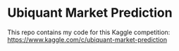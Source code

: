# Ubiquant Market Prediction
This repo contains my code for this Kaggle competition: https://www.kaggle.com/c/ubiquant-market-prediction
